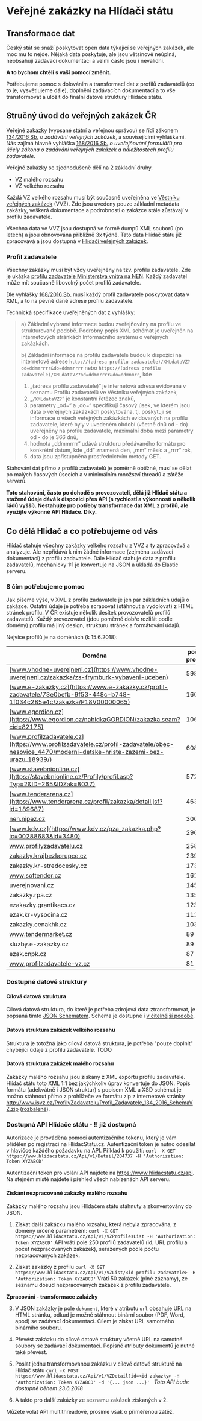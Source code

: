 # Veřejné zakázky na Hlídači státu

## Transformace dat

Český stát se snaží poskytovat open data týkající se veřejných zakázek, ale moc mu to nejde. Nějaká data poskytuje, ale jsou větsinově neúplná, neobsahují zadávací dokumentaci a velmi často jsou i nevalidní.

**A to bychom chtěli s vaší pomocí změnit.**

Potřebujeme pomoc s dolováním a transformací dat z profilů zadavatelů (co to je, vysvětlujeme dále), doplnění zadávacích dokumentací a to vše transformovat a uložit do finální datové struktury Hlídače státu.


## Stručný úvod do veřejných zakázek ČR

Veřejné zakázky (vypsané státní a veřejnou správou) se řídí zákonem [134/2016 Sb.](https://www.zakonyprolidi.cz/cs/2016-134/zneni-20180101) *o zadávání veřejných zakázek*, a souvisejícími vyhláškami. Nás zajímá hlavně vyhláška [168/2016 Sb.](https://www.zakonyprolidi.cz/cs/2016-168) *o uveřejňování formulářů pro účely zákona o zadávání veřejných zakázek a náležitostech profilu zadavatele*.


Veřejné zakázky se zjednodušeně dělí na 2 základní druhy.
* VZ malého rozsahu
* VZ velkého rozsahu

Každá VZ velkého rozsahu musí být současně uveřejněna ve [Věstníku veřejných zakázek](https://www.vestnikverejnychzakazek.cz/) (VVZ). Zde jsou uvedeny pouze základní metadata zakázky, veškerá dokumentace a podrobnosti o zakázce stále zůstávají v profilu zadavatele.

Všechna data ve VVZ jsou dostupná ve formě dumpů XML souborů (po letech) a jsou obnovována přibližně 3x týdně. Tato data Hlídač státu již zpracovává a jsou dostupná v [Hlídači veřejných zakázek](https://www.hlidacstatu.cz/VerejneZakazky). 

### Profil zadavatele

Všechny zakázky musí být vždy uveřejněny na tzv. profilu zadavatele. Zde je ukázka [profilu zadavatele Ministerstva vnitra na NEN](https://nen.nipez.cz/profil/MVCR). Každý zadavatel může mít současně libovolný počet profilů zadavatele.

Dle vyhlášky  [168/2016 Sb.](https://www.zakonyprolidi.cz/cs/2016-168) musí každý profil zadavatele poskytovat data v XML, a to na pevně dané adrese profilu zadavatele.

Technická specifikace uveřejněných dat z vyhlášky:
> a) Základní vybrané informace budou zveřejňovány na profilu ve strukturované podobě. Podrobný popis XML schémat je uveřejněn na internetových stránkách Informačního systému o veřejných zakázkách.
>
> b) Základní informace na profilu zadavatele budou k dispozici na internetové adrese `http://(adresa profilu zadavatele)/XMLdataVZ?od=ddmmrrrr&do=ddmmrrrr`
> nebo `https://(adresa profilu zadavatele)/XMLdataVZ?od=ddmmrrrr&do=ddmnmrr`, kde
> 1. „(adresa profilu zadavatele)“ je internetová adresa evidovaná v seznamu Profilu zadavatelů ve Věstníku veřejných zakázek,
> 2. „`/XMLdataVZ?`“ je konstantní řetězec znaků,
> 3. parametry „od=“ a „do=“ specifikují časový úsek, ve kterém jsou data o veřejných zakázkách poskytována, tj. poskytují se informace o všech veřejných zakázkách evidovaných na profilu zadavatele, které byly v uvedeném období (včetně dnů od - do) uveřejněny na profilu zadavatele, maximální doba mezi parametry od - do je 366 dnů,
> 4. hodnota „ddmmrrrr“ udává strukturu předávaného formátu pro konkrétní datum, kde „dd“ znamená den, „mm“ měsíc a „rrrr“ rok,
> 5. data jsou zpřístupněna prostřednictvím metody GET.

Stahování dat přímo z profilů zadavatelů je poměrně obtížné, musí se dělat po malých časových úsecích a v minimálním množství threadů a zátěže serverů. 

**Toto stahování, často po dohodě s provozovateli, dělá již Hlídač státu a stažené údaje dává k dispozici přes API (s rychlostí a výkonností o několik řádů vyšší). Nestahujte pro potřeby transformace dat XML z profilů, ale využijte výkonné API Hlídače. Díky.** 

## Co dělá Hlídač a co potřebujeme od vás

Hlídač stahuje všechny zakázky velkého rozsahu z VVZ a ty zpracovává a analyzuje. Ale nepřidává k nim žádné informace (zejména zadávací dokumentaci) z profilu zadavatele.
Dále Hlídač stahuje data z profilu zadavatelů, mechanicky 1:1 je konvertuje na JSON a ukládá do Elastic serveru.

### S čím potřebujeme pomoc

Jak píšeme výše, v XML z profilu zadavatele je jen pár základních údajů o zakázce. Ostatní údaje je potřeba scrapovat (stáhnout a vydolovat) z HTML stránek profilu. V ČR existuje několik desítek provozovatelů profilů zadavatelů. Každý provozovatel (jdou poměrně dobře rozlišit podle domény) profilu má jiný design, strukturu stránek a formátování údajů.  

Nejvíce profilů je na doménách (k 15.6.2018):

Doména | počet profilů
------ | --------------
[www.vhodne-uverejneni.cz](https://www.vhodne-uverejneni.cz/zakazka/zs-frymburk-vybaveni-uceben) | 5983
[www.e-zakazky.cz](https://www.e-zakazky.cz/profil-zadavatele/73e0befb-9f53-448c-b748-1f034c285e4c/zakazka/P18V00000065) | 1605
[www.egordion.cz](https://www.egordion.cz/nabidkaGORDION/zakazka.seam?cid=82175) | 1061
[www.profilzadavatele.cz](https://www.profilzadavatele.cz/profil-zadavatele/obec-nesovice_4470/moderni-detske-hriste-zazemi-bez-urazu_18939/) | 608
[www.stavebnionline.cz](https://stavebnionline.cz/Profily/profil.asp?Typ=2&ID=265&IDZak=8037) | 572
[www.tenderarena.cz](https://www.tenderarena.cz/profil/zakazka/detail.jsf?id=189687) | 463
[nen.nipez.cz](https://nen.nipez.cz/ZakladniInformaceOZadavacimPostupu-390252495-310920815/) | 300
[www.kdv.cz](https://www.kdv.cz/pza_zakazka.php?ic=00288683&id=3480) | 296
www.profilyzadavatelu.cz | 258
[zakazky.krajbezkorupce.cz](https://zakazky.krajbezkorupce.cz/contract_display_14425.html) | 239
zakazky.kr-stredocesky.cz | 173
www.softender.cz | 161
uverejnovani.cz | 145
zakazky.rpa.cz | 135
ezakazky.grantikacs.cz | 123
ezak.kr-vysocina.cz | 111
zakazky.cenakhk.cz | 103
www.tendermarket.cz | 89
sluzby.e-zakazky.cz | 89
ezak.cnpk.cz | 87
www.profilzadavatele-vz.cz | 81


### Dostupné datové struktury

#### Cílová datová struktura

Cílová datová struktura, do které je potřeba zdrojová data ztransformovat, je popsaná tímto [JSON Schematem](VerejneZakazky.schema.json). Schema je dostupné i [v čitelnější podobě](https://hlidacstatu.github.io/verejne-zakazky/VerejneZakazkySchema/index.html).

#### Datová struktura zakázek velkého rozsahu
Struktura je totožná jako cílová datová struktura, je potřeba "pouze doplnit" chybějící údaje z profilu zadavatele. TODO  

#### Datová struktura zakázek malého rozsahu
Zakázky malého rozsahu jsou získány z XML exportu profilu zadavatele. Hlídač státu toto XML 1:1 bez jakýchkoliv úprav konvertuje do JSON. 
Popis formátu (adekvátně i JSON struktur) s popisem XML a XSD schémat je možno stáhnout přímo z prohlížeče ve formátu zip z internetové stránky http://www.isvz.cz/ProfilyZadavatelu/Profil_Zadavatele_134_2016_SchemaVZ.zip ([rozbalené](https://hlidacstatu.github.io/verejne-zakazky/Profil_Zadavatele_134_2016_SchemaVZ.xsd)).


### Dostupná API Hlídače státu - !! již dostupná

Autorizace je prováděna pomocí autentizačního tokenu, který je vám přidělen po registraci na HlidacStatu.cz. 
Autentizační token je nutno odesílat v hlavičce každého požadavku na API.
Příklad k použití:
`curl -X GET https://www.hlidacstatu.cz/Api/v1/Detail/204737 -H 'Authorization: Token XYZABCD'`

Autentizační token pro volání API najdete na https://www.hlidacstatu.cz/api. Na stejném místě najdete i přehled všech nabízenách API serveru.

#### Získání nezpracované zakázky malého rozsahu
Zakázky malého rozsahu jsou Hlídačem státu stáhnuty a zkonvertovány do JSON.

1. Získat další zakázku malého rozsahu, která nebyla zpracována, z domény určené parametrem:
  `curl -X GET https://www.hlidacstatu.cz/Api/v1/VZProfilesList -H 'Authorization: Token XYZABCD'`
  API vrátí pole 250 profilů zadavatelů (id, URL profilu a počet nezpracovaných zakázek), seřazených podle počtu nezpracovaných zakázek.

2. Získat zakázky z profilu
  `curl -X GET https://www.hlidacstatu.cz/Api/v1/VZList/<id profilu zadavatele> -H 'Authorization: Token XYZABCD'`
Vrátí 50 zakázek (plné záznamy), ze seznamu dosud nezpracovaných zakázek z profilu zadavatele.


**Zpracování - transformace zakázky**

3. V JSON zakázky je pole `dokument`, které v atributu `url` obsahuje URL na HTML stránku, odkud je možné stáhnout binární soubor (PDF, Word, apod) se zadávací dokumentací. Cílem je získat URL samotného binárního souboru.

4. Převést zakázku do cílové datové struktury včetně URL na samotné soubory se zadávací dokumentací. Popisné atributy dokumentů je nutné také převést.

5. Poslat jednu transformovanou zakázku v cílové datové strukturě na Hlídač státu
  `curl -X POST https://www.hlidacstatu.cz/Api/v1/VZDetail?id=<id zakazky> -H 'Authorization: Token XYZABCD'
       -d '{... json ...}'
  `
  *Toto API bude dostupné během 23.6.2018*
  
6. A takto pro  další zakázky ze seznamu zakázek získaných v 2.

Můžete volat API multithreadově, prosíme však o přiměřenou zátěž.


